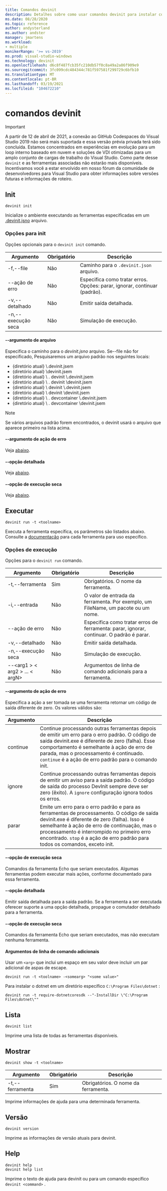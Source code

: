 ```yaml
---
title: Comandos devinit
description: Detalhes sobre como usar comandos devinit para instalar componentes.
ms.date: 08/28/2020
ms.topic: reference
author: andysterland
ms.author: andster
manager: jmartens
ms.workload:
- multiple
monikerRange: '>= vs-2019'
ms.prod: visual-studio-windows
ms.technology: devinit
ms.openlocfilehash: d6c8f487fcb35fc210db57f0c8a49a2a86f909e9
ms.sourcegitcommit: 3fc099cdc484344c781f597581f299729c6bfb10
ms.translationtype: MT
ms.contentlocale: pt-BR
ms.lasthandoff: 03/19/2021
ms.locfileid: "104672210"
---
```

# <a name="devinit-commands"></a>comandos devinit

> [!IMPORTANT]
> A partir de 12 de abril de 2021, a conexão ao GitHub Codespaces do Visual Studio 2019 não será mais suportada e essa versão prévia privada terá sido concluída. Estamos concentrados em experiências em evolução para um loop interno baseado em nuvem e soluções de VDI otimizadas para um amplo conjunto de cargas de trabalho do Visual Studio. Como parte desse `devinit` e as ferramentas associadas não estarão mais disponíveis. Incentivamos você a estar envolvido em nosso fórum da comunidade de desenvolvedores para Visual Studio para obter informações sobre versões futuras e informações de roteiro.

## <a name="init"></a>Init

```console
devinit init
```

Inicialize o ambiente executando as ferramentas especificadas em um [.devinit.jsno](devinit-json.md) arquivo.

### <a name="options-for-init"></a>Opções para init

Opções opcionais para o `devinit init` comando.

| Argumento             | Obrigatório | Descrição                                                               |
|----------------------|----------|---------------------------------------------------------------------------|
| -f,--file            | Não       | Caminho para o `.devinit.json` arquivo.                                         |
| --ação de erro       | Não       | Especifica como tratar erros. Opções: parar, ignorar, continuar (padrão).|
| -v,--detalhado         | Não       | Emitir saída detalhada.                                                      |
| -n,--execução seca         | Não       | Simulação de execução.                                                                  |

#### <a name="--file-argument"></a>--argumento de arquivo

Especifica o caminho para o _devinit.jsno_ arquivo. Se--file não for especificado, Pesquisaremos um arquivo padrão nos seguintes locais:

* {diretório atual} \\.devinit.jsem
* {diretório atual} \\devinit.jsem
* {diretório atual} \\ . devinit \\.devinit.jsem
* {diretório atual} \\ . devinit \\devinit.jsem
* {diretório atual} \\ devinit \\.devinit.jsem
* {diretório atual} \\ devinit \\devinit.jsem
* {diretório atual} \\ . devcontainer \\.devinit.jsem
* {diretório atual} \\ . devcontainer \\devinit.jsem

> [!NOTE]
> Se vários arquivos padrão forem encontrados, o devinit usará o arquivo que aparece primeiro na lista acima.

#### <a name="--error-action-argument"></a>--argumento de ação de erro

Veja [abaixo](#options-for-run).

#### <a name="--verbose-switch"></a>--opção detalhada

Veja [abaixo](#options-for-run).

#### <a name="--dry-run-switch"></a>--opção de execução seca

Veja [abaixo](#options-for-run).

## <a name="run"></a>Executar

```console
devinit run -t <toolname>
```

Executa a ferramenta específica, os parâmetros são listados abaixo. Consulte a [documentação](devinit-tool-list.md) para cada ferramenta para uso específico.

### <a name="options-for-run"></a>Opções de execução

Opções para o `devinit run` comando.

| Argumento                                      | Obrigatório | Descrição                                                                          |
|-----------------------------------------------|----------|--------------------------------------------------------------------------------------|
| -t,--ferramenta                                     | Sim      | Obrigatórios. O nome da ferramenta.                                                             |
| -i,--entrada                                    | Não       | O valor de entrada da ferramenta. Por exemplo, um FileName, um pacote ou um nome.                     |
| --ação de erro                                | Não       | Especifica como tratar erros de ferramenta: parar, ignorar, continuar. O padrão é parar. |
| -v,--detalhado                                  | Não       | Emitir saída detalhada.                                                                 |
| -n,--execução seca                                  | Não       | Simulação de execução.                                                                             |
| --&lt;arg1 &gt; &lt; arg2 &gt; ... &lt; argN&gt;  | Não       | Argumentos de linha de comando adicionais para a ferramenta.                                       |

#### <a name="--error-action-argument"></a>--argumento de ação de erro

Especifica a ação a ser tomada se uma ferramenta retornar um código de saída diferente de zero. Os valores válidos são:

| Argumento | Descrição                                                                                                                                                                                                                                                                           |
|----------|---------------------------------------------------------------------------------------------------------------------------------------------------------------------------------------------------------------------------------------------------------------------------------------|
| continue | Continue processando outras ferramentas depois de emitir um erro para o erro padrão. O código de saída devinit.exe é diferente de zero (falha). Esse comportamento é semelhante à ação de erro de parada, mas o processamento é continuado. `continue` é a ação de erro padrão para o comando init.              |
| ignore   | Continue processando outras ferramentas depois de emitir um aviso para a saída padrão. O código de saída do processo DevInit sempre deve ser zero (êxito). A `ignore` configuração ignora todos os erros.                                                                                                      |
| parar     | Emite um erro para o erro padrão e para as ferramentas de processamento. O código de saída devinit.exe é diferente de zero (falha). Isso é semelhante à ação de erro de continuação, mas o processamento é interrompido no primeiro erro encontrado. `stop` é a ação de erro padrão para todos os comandos, exceto init. |

#### <a name="--dry-run-switch"></a>--opção de execução seca

Comandos da ferramenta Echo que seriam executados. Algumas ferramentas podem executar mais ações, conforme documentado para essa ferramenta. 

#### <a name="--verbose-switch"></a>--opção detalhada

Emitir saída detalhada para a saída padrão. Se a ferramenta a ser executada oferecer suporte a uma opção detalhada, propague o comutador detalhado para a ferramenta.

#### <a name="--dry-run-switch"></a>--opção de execução seca

Comandos da ferramenta Echo que seriam executados, mas não executam nenhuma ferramenta.

#### <a name="additional-command-line-arguments"></a>Argumentos de linha de comando adicionais

Usar um `<arg>` que inclui um espaço em seu valor deve incluir um par adicional de aspas de escape.

```console
devinit run -t <toolname> -<somearg> "<some value>"
```

Para instalar o dotnet em um diretório específico `C:\Program Files\dotnet` :

```console
devinit run -t require-dotnetcoresdk --"-InstallDir \"C:\Program Files\dotnet\""
```

## <a name="list"></a>Lista

```console
devinit list
```

Imprime uma lista de todas as ferramentas disponíveis.

## <a name="show"></a>Mostrar

```console
devinit show -t <toolname>
```

| Argumento       | Obrigatório | Descrição                                                                          |
|----------------|----------|--------------------------------------------------------------------------------------|
| -t,--ferramenta      | Sim      | Obrigatórios. O nome da ferramenta.                                                             |

Imprime informações de ajuda para uma determinada ferramenta.

## <a name="version"></a>Versão

```console
devinit version
```

Imprime as informações de versão atuais para devinit.

## <a name="help"></a>Help

```console
devinit help
devinit help list
```

Imprime o texto de ajuda para devinit ou para um comando específico `devinit <command>` .
 
